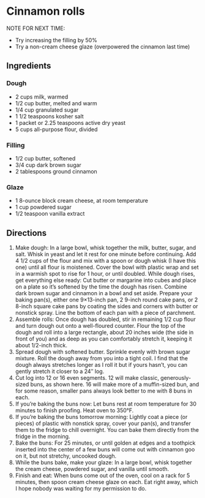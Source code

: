 Cinnamon rolls
==============

NOTE FOR NEXT TIME:
- Try increasing the filling by 50%
- Try a non-cream cheese glaze (overpowered the cinnamon last time)

Ingredients
-----------

### Dough
- 2 cups milk, warmed
- 1/2 cup butter, melted and warm
- 1/4 cup granulated sugar
- 1 1/2 teaspoons kosher salt
- 1 packet or 2.25 teaspoons active dry yeast
- 5 cups all-purpose flour, divided

### Filling
- 1/2 cup butter, softened
- 3/4 cup dark brown sugar
- 2 tablespoons ground cinnamon

### Glaze
- 1 8-ounce block cream cheese, at room temperature
- 1 cup powdered sugar
- 1/2 teaspoon vanilla extract

Directions
----------

1. Make dough: In a large bowl, whisk together the milk, butter, sugar, and salt. Whisk in yeast and let it rest for one minute before continuing. Add 4 1/2 cups of the flour and mix with a spoon or dough whisk (I have this one) until all flour is moistened. Cover the bowl with plastic wrap and set in a warmish spot to rise for 1 hour, or until doubled. While dough rises, get everything else ready: Cut butter or margarine into cubes and place on a plate so it’s softened by the time the dough has risen. Combine dark brown sugar and cinnamon in a bowl and set aside. Prepare your baking pan(s), either one 9×13-inch pan, 2 9-inch round cake pans, or 2 8-inch square cake pans by coating the sides and corners with butter or nonstick spray. Line the bottom of each pan with a piece of parchment.
2. Assemble rolls: Once dough has doubled, stir in remaining 1/2 cup flour and turn dough out onto a well-floured counter. Flour the top of the dough and roll into a large rectangle, about 20 inches wide (the side in front of you) and as deep as you can comfortably stretch it, keeping it about 1/2-inch thick.
3. Spread dough with softened butter. Sprinkle evenly with brown sugar mixture. Roll the dough away from you into a tight coil. I find that the dough always stretches longer as I roll it but if yours hasn’t, you can gently stretch it closer to a 24″ log.
4. Cut log into 12 or 16 even segments. 12 will make classic, generously-sized buns, as shown here. 16 will make more of a muffin-sized bun, and for some reason, smaller pans always look better to me with 8 buns in each.
5. If you’re baking the buns now: Let buns rest at room temperature for 30 minutes to finish proofing. Heat oven to 350°F.
6. If you’re baking the buns tomorrow morning: Lightly coat a piece (or pieces) of plastic with nonstick spray, cover your pan(s), and transfer them to the fridge to chill overnight. You can bake them directly from the fridge in the morning.
7. Bake the buns: For 25 minutes, or until golden at edges and a toothpick inserted into the center of a few buns will come out with cinnamon goo on it, but not stretchy, uncooked dough.
8. While the buns bake, make your glaze: In a large bowl, whisk together the cream cheese, powdered sugar, and vanilla until smooth.
9. Finish and eat: When buns come out of the oven, cool on a rack for 5 minutes, then spoon cream cheese glaze on each. Eat right away, which I hope nobody was waiting for my permission to do.
